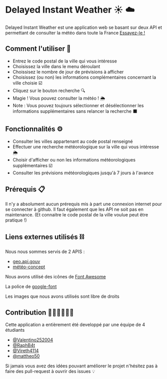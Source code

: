 # Delayed Instant Weather :sunny: :cloud:

Delayed Instant Weather est une application web se basant sur deux API et permettant de consulter la météo dans toute la France [Essayez-le !](https://valentino252004.github.io/TD2_Delayed_IW/)

## Comment l'utiliser :hear_no_evil:

- Entrez le code postal de la ville qui vous intéresse
- Choisissez la ville dans le menu déroulant
- Choissisez le nombre de jour de prévisions à afficher
- Choisissez (ou non) les informations complémentaires concernant la ville choisie :ballot_box_with_check:
- Cliquez sur le bouton recherche :mag:
- Magie ! Vous pouvez consulter la météo ! :sun_behind_rain_cloud:
- Note : Vous pouvez toujours sélectionner et désélectionner les informations supplémentaires sans relancer la recherche :black_large_square:

## Fonctionnalités :gear:

- Consulter les villes appartenant au code postal renseigné
- Effectuer une recherche météorologique sur la ville qui vous intéresse :sun_behind_rain_cloud:
- Choisir d'afficher ou non les informations météorologiques supplémentaires :ballot_box_with_check:
- Consulter les prévisions météorologiques jusqu'à 7 jours à l'avance

## Prérequis :clipboard:

Il n'y a absolument aucun prérequis mis à part une connexion internet pour se connecter à github. Il faut également que les API ne soit pas en maintenance.
(Et connaitre le code postal de la ville voulue peut être pratique !)

## Liens externes utilisés :chains:

Nous nous sommes servis de 2 APIS :
- [geo.api.gouv](https://geo.api.gouv.fr/decoupage-administratif/communes)
- [météo-concept](https://api.meteo-concept.com/)

Nous avons utilisé des icônes de [Font Awesome](https://fontawesome.com/)

La police de [google-font](https://fonts.google.com/)

Les images que nous avons utilisés sont libre de droits

## Contribution :technologist::office_worker::technologist:

Cette application a entièrement été developpé par une équipe de 4 étudiants
- [@Valentino252004](https://github.com/Valentino252004)
- [@RaphB4t](https://github.com/RaphB4t)
- [@Vireth4114](https://github.com/Vireth4114)
- [@mattheo50](https://github.com/mattheo50)

Si jamais vous avez des idées pouvant améliorer le projet n'hésitez pas à faire des pull-request à ouvrir des issues :bulb:
